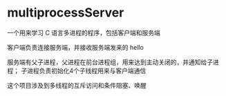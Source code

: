 # multiprocessServer
一个用来学习 C 语言多进程的程序，包括客户端和服务端

客户端负责连接服务端，并接收服务端发来的 hello

服务端有父子进程，父进程在前台进程组，用来达到主动关闭的，并通知给子进程；
子进程负责初始化4个子线程用来与客户端通信

这个项目涉及到多线程的互斥访问和条件阻塞、唤醒